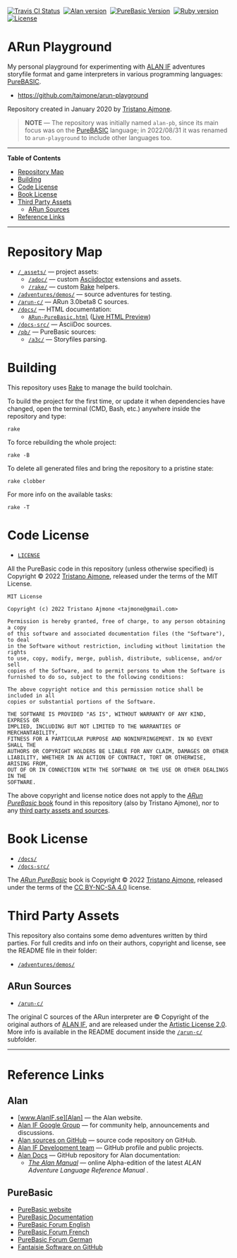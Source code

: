 [![Travis CI Status][travis badge]][travis link]&nbsp;
[![Alan version][alan badge]][alan link]&nbsp;
[![PureBasic Version][pb badge]][PureBasic]&nbsp;
[![Ruby version][ruby badge]][ruby link]&nbsp;
[![License][license badge]][LICENSE]

# ARun Playground

My personal playground for experimenting with [ALAN IF] adventures storyfile format and game interpreters in various programming languages: [PureBASIC].

- https://github.com/tajmone/arun-playground

Repository created in January 2020 by [Tristano Ajmone].

> **NOTE** — The repository was initially named `alan-pb`, since its main focus was on the [PureBASIC] language; in 2022/08/31 it was renamed to `arun-playground` to include other languages too.

-----

**Table of Contents**


<!-- MarkdownTOC autolink="true" bracket="round" autoanchor="false" lowercase="only_ascii" uri_encoding="true" levels="1,2,3,4" -->

- [Repository Map](#repository-map)
- [Building](#building)
- [Code License](#code-license)
- [Book License](#book-license)
- [Third Party Assets](#third-party-assets)
    - [ARun Sources](#arun-sources)
- [Reference Links](#reference-links)

<!-- /MarkdownTOC -->

-----

# Repository Map

- [`/_assets/`][_assets/] — project assets:
    + [`/adoc/`][adoc/] — custom [Asciidoctor] extensions and assets.
    + [`/rake/`][rake/] — custom [Rake] helpers.
- [`/adventures/demos/`][demos/] — source adventures for testing.
- [`/arun-c/`][arun-c/] — ARun 3.0beta8 C sources.
- [`/docs/`][docs/] — HTML documentation:
    + [`ARun-PureBasic.html`][ARunPB html] ([Live HTML Preview][ARunPB live])
- [`/docs-src/`][docs-src/] — AsciiDoc sources.
- [`/pb/`][pb/] — PureBasic sources:
    + [`/a3c/`][a3c/] — Storyfiles parsing.

# Building

This repository uses [Rake] to manage the build toolchain.

To build the project for the first time, or update it when dependencies have changed, open the terminal (CMD, Bash, etc.) anywhere inside the repository and type:

    rake

To force rebuilding the whole project:

    rake -B

To delete all generated files and bring the repository to a pristine state:

    rake clobber

For more info on the available tasks:

    rake -T


# Code License

- [`LICENSE`][LICENSE]

All the PureBasic code in this repository (unless otherwise specified) is Copyright &copy; 2022 [Tristano Ajmone], released under the terms of the MIT License.

```
MIT License

Copyright (c) 2022 Tristano Ajmone <tajmone@gmail.com>

Permission is hereby granted, free of charge, to any person obtaining a copy
of this software and associated documentation files (the "Software"), to deal
in the Software without restriction, including without limitation the rights
to use, copy, modify, merge, publish, distribute, sublicense, and/or sell
copies of the Software, and to permit persons to whom the Software is
furnished to do so, subject to the following conditions:

The above copyright notice and this permission notice shall be included in all
copies or substantial portions of the Software.

THE SOFTWARE IS PROVIDED "AS IS", WITHOUT WARRANTY OF ANY KIND, EXPRESS OR
IMPLIED, INCLUDING BUT NOT LIMITED TO THE WARRANTIES OF MERCHANTABILITY,
FITNESS FOR A PARTICULAR PURPOSE AND NONINFRINGEMENT. IN NO EVENT SHALL THE
AUTHORS OR COPYRIGHT HOLDERS BE LIABLE FOR ANY CLAIM, DAMAGES OR OTHER
LIABILITY, WHETHER IN AN ACTION OF CONTRACT, TORT OR OTHERWISE, ARISING FROM,
OUT OF OR IN CONNECTION WITH THE SOFTWARE OR THE USE OR OTHER DEALINGS IN THE
SOFTWARE.

```

The above copyright and license notice does not apply to the [_ARun PureBasic_ book] found in this repository (also by Tristano Ajmone), nor to any [third party assets and sources].


# Book License

- [`/docs/`][docs/]
- [`/docs-src/`][docs-src/]

The [_ARun PureBasic_][ARunPB live] book is Copyright &copy; 2022 [Tristano Ajmone], released under the terms of the [CC BY-NC-SA 4.0] license.


# Third Party Assets

This repository also contains some demo adventures written by third parties.
For full credits and info on their authors, copyright and license, see the README file in their folder:

- [`/adventures/demos/`][demos/]

## ARun Sources

- [`/arun-c/`][arun-c/]

The original C sources of the ARun interpreter are &copy; Copyright of the original authors of [ALAN IF], and are released under the [Artistic License 2.0][COPYING].
More info is available in the README document inside the [`/arun-c/`][arun-c/] subfolder.

-------------------------------------------------------------------------------

# Reference Links

<!-- MarkdownTOC:excluded -->
## Alan

- [www.AlanIF.se][Alan] — the Alan website.
- [Alan IF Google Group] — for community help, announcements and discussions.
- [Alan sources on GitHub][Alan GH] — source code repository on GitHub.
- [Alan IF Development team] — GitHub profile and public projects.
- [Alan Docs] — GitHub repository for Alan documentation:
    + _[The Alan Manual]_ — online Alpha-edition of the latest _ALAN Adventure Language Reference Manual_ .

<!-- MarkdownTOC:excluded -->
## PureBasic

- [PureBasic website]
- [PureBasic Documentation]
- [PureBasic Forum English]
- [PureBasic Forum French]
- [PureBasic Forum German]
- [Fantaisie Software on GitHub]


<!-----------------------------------------------------------------------------
                               REFERENCE LINKS
------------------------------------------------------------------------------>

[CC BY-NC-SA 4.0]: https://creativecommons.org/licenses/by-nc-sa/4.0/ "Creative Commons Attribution-NonCommercial-ShareAlike 4.0 International"
[_ARun PureBasic_ book]: #book-license "Learn more about the book license"
[third party assets and sources]: #third-party-assets "Learn more about third party assets and their licenses"

<!-- ALAN -->

[Alan]: https://www.alanif.se/ "Visit the Alan website"
[Alan IF]: https://www.alanif.se/ "Visit the Alan website"
[Alan IF Google Group]: https://groups.google.com/g/alan-if/ "Visit the Alan IF discussions group on Google Groups"
[Alan GH]: https://github.com/alan-if/alan/ "Visit the Alan source repository on GitHub"
[Alan SDK]: https://www.alanif.se/download-alan-v3/development-kits "Go to the Alan SDK section of the Alan website"

[Alan Docs]: https://github.com/alan-if/alan-docs "Visit the Alan Docs project on GitHub"
[The Alan Manual]: https://alan-if.github.io/alan-docs/manual-alpha/manual.html "'The Alan Manual' Alpha edition (online HTML)"

<!-- PureBasic -->

[PureBasic]: https://www.purebasic.com "Visit the PureBasic website"
[PureBasic website]: https://www.purebasic.com "Visit the PureBasic website"
[PureBasic Forum English]: https://www.purebasic.fr/english/ "Visit the PureBasic English Forum"
[PureBasic Forum French]: https://www.purebasic.fr/french/ "Visit the PureBasic French Forum"
[PureBasic Forum German]: https://www.purebasic.fr/german/ "Visit the PureBasic German Forum"
[PureBasic Documentation]: https://www.purebasic.com/documentation/index.html "Go to the online PureBasic Documentation"
[Fantaisie Software on GitHub]: https://github.com/fantaisie-software "Fantaisie Software GitHub profile"

<!-- 3rd party tools & services -->

[Asciidoctor]: https://github.com/asciidoctor/asciidoctor "Visit Asciidoctor Ruby) repository"
[Eclint]: https://www.npmjs.com/package/eclint "EClint page at NPM"
[EditorConfig]: https://editorconfig.org "Visit the EditorConfig project website"
[Sublime Text 4]: https://www.sublimetext.com "Visit Sublime Text website"
[Travis CI]: https://travis-ci.com/ "Visit Travis CI website"
[Rake]: https://ruby.github.io/rake/ "Visit Rake website"

<!-- project files & folders -->

[_assets/]: ./_assets/ "Navigate to assets folder"
[adoc/]: ./_assets/adoc/ "Navigate to Asciidoctor assets folder"
[rake/]: ./_assets/rake/ "Navigate to Rake assets folder"

[arun-c/]: ./arun-c/ "Navigate to ARun C sources folder"
[demos/]: ./adventures/demos/ "Navigate to demo adventures folder"
[docs-src/]: ./docs-src/ "Navigate to AsciiDoc sources folder"
[docs/]: ./docs/ "Navigate to HTML docs folder"

[pb/]: ./pb/ "Navigate to PureBasic sources folder"
[a3c/]: ./pb/a3c/ "Navigate to '/pb/a3c/' folder"

[LICENSE]: ./LICENSE "View MIT License"
[COPYING]: ./arun-c/COPYING "Read the Artistic License 2.0"

[ARunPB html]: ./docs/ARun-PureBasic.html "ARun-PureBasic.html (local preview)"
[ARunPB live]: https://htmlpreview.github.io/?https://github.com/tajmone/arun-playground/blob/main/docs/ARun-PureBasic.html "ARun-PureBasic.html (Live HTML Preview)"

<!-- badges -->

[travis badge]: https://img.shields.io/travis/com/tajmone/arun-playground/main?logo=travis "Travis CI: EditorConfig validation status"
[travis link]: https://app.travis-ci.com/github/tajmone/arun-playground
[alan badge]: https://img.shields.io/badge/ALAN-3.0beta8-yellow
[alan link]: https://www.alanif.se/download-alan-v3/development-kits/development-kits-3-0beta8 "Tested with Alan SDK 3.0beta8"
[pb badge]: https://img.shields.io/badge/PureBasic-5.73-yellow
[ruby badge]: https://img.shields.io/badge/Ruby-3.0.3-yellow
[ruby link]: https://www.ruby-lang.org "Requires Ruby 3"
[license badge]: https://img.shields.io/badge/license-MIT-blue

<!-- people and organizations -->

[Alan IF Development team]: https://github.com/alan-if "Visit the Alan Interactive Fiction Development team organization on GitHub"

[Anssi Räisänen]: https://github.com/AnssiR66 "View Anssi Räisänen's GitHub profile"
[Tristano Ajmone]: https://github.com/tajmone "View Tristano Ajmone's GitHub profile"
[Thomas Nilefalk]: https://github.com/thoni56 "View Thomas Nilefalk's GitHub profile"

<!-- EOF -->
